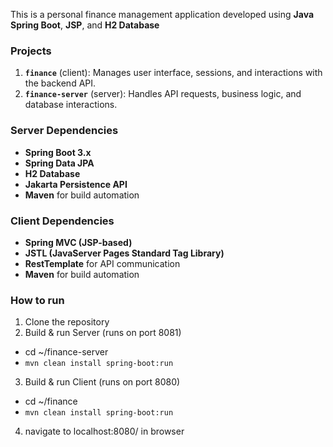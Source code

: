 This is a personal finance management application developed using **Java Spring Boot**, **JSP**, and **H2 Database**

### Projects
1. **`finance`** (client): Manages user interface, sessions, and interactions with the backend API.
2. **`finance-server`** (server): Handles API requests, business logic, and database interactions. 

### **Server Dependencies**
- **Spring Boot 3.x**
- **Spring Data JPA**
- **H2 Database**
- **Jakarta Persistence API**
- **Maven** for build automation

### **Client Dependencies**
- **Spring MVC (JSP-based)**
- **JSTL (JavaServer Pages Standard Tag Library)**
- **RestTemplate** for API communication
- **Maven** for build automation

### How to run
1. Clone the repository
2. Build & run Server (runs on port 8081)
- cd ~/finance-server
- ```mvn clean install spring-boot:run```
3. Build & run Client (runs on port 8080)
- cd ~/finance
- ```mvn clean install spring-boot:run```
4. navigate to localhost:8080/ in browser